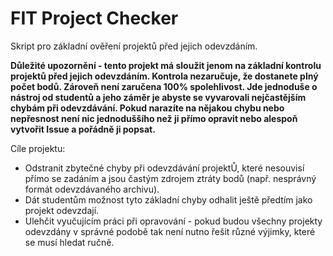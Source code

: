 # FIT Project Checker

Skript pro základní ověření projektů před jejich odevzdáním.

**Důležité upozornění - tento projekt má sloužit jenom na základní kontrolu projektů před jejich odevzdáním. Kontrola nezaručuje, že dostanete plný počet bodů. Zároveň není zaručena 100% spolehlivost. Jde jednoduše o nástroj od studentů a jeho záměr je abyste se vyvarovali nejčastějším chybám při odevzdávání. Pokud narazíte na nějakou chybu nebo nepřesnost není nic jednoduššího než ji přímo opravit nebo alespoň vytvořit Issue a pořádně ji popsat.**

Cíle projektu:
- Odstranit zbytečné chyby při odevzdávání projektŮ, které nesouvisí přímo se zadáním a jsou častým zdrojem ztráty bodů (např. nesprávný formát odevzdávaného archivu).
- Dát studentům možnost tyto základní chyby odhalit ještě předtím jako projekt odevzdají.
- Ulehčit vyučujícím práci při opravování - pokud budou všechny projekty odevzdány v správné podobě tak není nutno řešit různé výjimky, které se musí hledat ručně.
